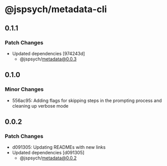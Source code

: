 # @jspsych/metadata-cli

## 0.1.1

### Patch Changes

- Updated dependencies [974243d]
  - @jspsych/metadata@0.0.3

## 0.1.0

### Minor Changes

- 556ac95: Adding flags for skipping steps in the prompting process and cleaning up verbose mode

## 0.0.2

### Patch Changes

- d091305: Updating READMEs with new links
- Updated dependencies [d091305]
  - @jspsych/metadata@0.0.2
